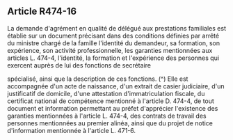 ## Article R474-16

La demande d'agrément en qualité de délégué aux prestations familiales est établie sur un document
précisant dans des conditions définies par arrêté du ministre chargé de la famille l'identité du demandeur,
sa formation, son expérience, son activité professionnelle, les garanties mentionnées aux articles L. 474-4,
l'identité, la formation et l'expérience des personnes qui exercent auprès de lui des fonctions de secrétaire

spécialisé, ainsi que la description de ces fonctions. (^)
Elle est accompagnée d'un acte de naissance, d'un extrait de casier judiciaire, d'un justificatif de domicile,
d'une attestation d'immatriculation fiscale, du certificat national de compétence mentionné à l'article
D. 474-4, de tout document et information permettant au préfet d'apprécier l'existence des garanties
mentionnées à l'article L. 474-4, des contrats de travail des personnes mentionnées au premier alinéa, ainsi
que du projet de notice d'information mentionnée à l'article L. 471-6.

